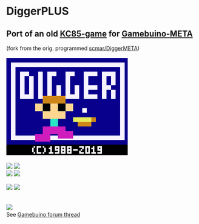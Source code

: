 # DiggerPLUS
## Port of an old <a href="http://lanale.de/">KC85-game</a> for <a href="https://gamebuino.com/gamebuino-meta">Gamebuino-META</a><br>
(fork from the orig. programmed <a href="https://github.com/scmar/DiggerMETA">scmar/DiggerMETA</a>)
<br><br>
<img src="./Etc/titlescreen.gif"/>
<br><br>
<img src="https://github.com/tikkel/Digger/blob/master/Etc/animation1.gif"/>
<img src="https://github.com/tikkel/Digger/blob/master/Etc/animation4.gif"/><br>
<img src="https://github.com/tikkel/Digger/blob/master/Etc/animation3.gif"/>
<img src="https://github.com/tikkel/Digger/blob/master/Etc/animation2.gif"/>
<br><br>
<img src="https://github.com/tikkel/Digger/blob/master/Etc/animation-digger-idle.gif"/>
<img src="https://github.com/tikkel/Digger/blob/master/Etc/animation-diamonds.gif"/><br>
<br><br>
<img src="https://github.com/tikkel/Digger/blob/master/Etc/highscore.png"/><br>
See <a href="https://gamebuino.com/creations/wip-diggermeta">Gamebuino forum thread</a>
